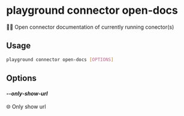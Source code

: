 # playground connector open-docs

🧑‍🎓 Open connector documentation of currently running conector(s)

## Usage

```bash
playground connector open-docs [OPTIONS]
```

## Options

#### *--only-show-url*

🌐 Only show url


